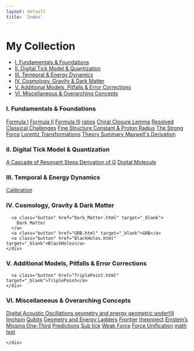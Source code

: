 ```yaml
---
layout: default
title: 'Index'
---
```


<h1>My Collection</h1>

<!-- In-Page Navigation Menu -->
<nav class="in-page-nav">
  <ul>
    <li><a href="#section1">I. Fundamentals &amp; Foundations</a></li>
    <li><a href="#section2">II. Digital Tick Model &amp; Quantization</a></li>
    <li><a href="#section3">III. Temporal &amp; Energy Dynamics</a></li>
    <li><a href="#section4">IV. Cosmology, Gravity &amp; Dark Matter</a></li>
    <li><a href="#section6">V. Additional Models, Pitfalls &amp; Error Corrections</a></li>
    <li><a href="#section7">VI. Miscellaneous &amp; Overarching Concepts</a></li>
  </ul>
</nav>

<!-- Wrap all your index content in a scrollable container -->
<div class="index-scroll-container">
  <section id="section1">
    <h3>I. Fundamentals &amp; Foundations</h3>
    <div class="button-container">
      <!--<a class="button" href="Test_Page.html" target="_blank">Test Page</a>-->
      <a class="button" href="Formulas_I.html" target="_blank">Formula I</a>
      <a class="button" href="Formulas_II.html" target="_blank">Formula II</a>
      <a class="button" href="Formulas_III.html" target="_blank">Formula III</a> 
      <a class="button" href="ratios.html" target="_blank">ratios</a>
      <a class="button" href="Chiral_Closure_Lemma.html" target="_blank">Chiral Closure Lemma</a>
      <a class="button"
        href="Resolved_classical_challenges.html"
        target="_blank">
        Resolved Classical Challenges</a>
      <a class="button"
        href="Fine_Structure_Constant_and_Proton_Radius.html"
        target="_blank">
        Fine Structure Constant &amp; Proton Radius</a>
      <a class="button" href="The_Strong_Force.html" target="_blank">
        The Strong Force</a>
      <a class="button" href="Lorentz_Transformations.html" target="_blank">
        Lorentz Transformations</a>
      <a class="button" href="theory_summary.html" target="_blank">
        Theory Summary
      </a>
      <a class="button" href="Maxwells_Derivation.html" target="_blank">
        Maxwell's Derivation
      </a>
    </div>
  </section>

  <section id="section2">
    <h3>II. Digital Tick Model &amp; Quantization</h3>
    <div class="button-container">
      <a class="button" href="A_Cascade_of_Resonant_Steps.html" target="_blank">
        A Cascade of Resonant Steps
      </a>
      <a class="button" href="Derivation_of_G.html" target="_blank">
        Derivation of G</a>
      <a class="button" href="Digital_Molecule.html" target="_blank">
        Digital Molecule</a>
    </div>
  </section>

  <section id="section3"> 
    <h3>III. Temporal &amp; Energy Dynamics</h3>
<div class="button-container">
      <a class="button" href="Calibration.html" target="_blank">Calibration</a>
    </div>
  </section>

  <section id="section4">
    <h3>IV. Cosmology, Gravity &amp; Dark Matter</h3>
    <div class="button-container">

      <a class="button" href="Dark_Matter.html" target="_blank">
        Dark Matter
      </a>
      <a class="button" href="GRB.html" target="_blank">GRB</a>
      <a class="button" href="BlackHoles.html" target="_blank">BlackHoles</a>
    </div>
  </section>

  <section id="section5">
    <h3>V. Additional Models, Pitfalls &amp; Error Corrections</h3>
    <div class="button-container">

      <a class="button" href="TriplePoint.html" target="_blank">TriplePoint</a>
    </div>
  </section>

  <section id="section6">
    <h3>VI. Miscellaneous &amp; Overarching Concepts</h3>
    <div class="button-container">
      <a class="button"
        href="Digital_Acoustic_Oscillations.html"
        target="_blank">
        Digital Acoustic Oscillations
      </a>
      <a class="button" href="geometry_and_energy.html" target="_blank">
        geometry and energy
      </a>
      <a class="button" href="geometric_underfill.html" target="_blank">
        geometric underfill
      </a>
      <a class="button" href="linchpin.html" target="_blank">
	  linchpin</a>
      <a class="button" href="Qubits.html" target="_blank">
	  Qubits</a>      
      <a class="button" href="Geometry_and_Energy_Ladders.html" target="_blank">
	  Geometry and Energy Ladders</a>
      <a class="button" href="Frontier.html" target="_blank">
	  Frontier</a>
      <a class="button" href="theproject.html" target="_blank">
	  theproject</a>
      <a class="button" href="EinsteinsMissingOne-Third.html" target="_blank">Einstein’s Missing One-Third</a>
	  <a class="button" href="predictions.html" target="_blank">Predictions</a>
	  <a class="button" href="Sub_tick.html" target="_blank">Sub tick</a>
	  <a class="button" href="weak_force.html" target="_blank">Weak Force</a>
	  <a class="button" href="force_unification.html" target="_blank">Force Unification</a>
	  <a class="button" href="math_test.html" target="_blank">math test</a>
	  
    </div>
  </section>
</div>
